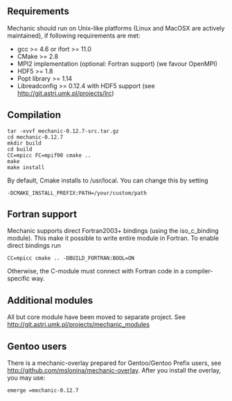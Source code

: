 
Requirements
------------

Mechanic should run on Unix-like platforms (Linux and MacOSX are actively
maintained), if following requirements are met:

- gcc >= 4.6 or ifort >= 11.0
- CMake >= 2.8
- MPI2 implementation (optional: Fortran support) (we favour OpenMPI)
- HDF5 >= 1.8
- Popt library >= 1.14
- Libreadconfig >= 0.12.4 with HDF5 support (see http://git.astri.umk.pl/projects/lrc)

Compilation
-----------

    tar -xvvf mechanic-0.12.7-src.tar.gz
    cd mechanic-0.12.7
    mkdir build
    cd build
    CC=mpicc FC=mpif90 cmake ..
    make
    make install

By default, Cmake installs to /usr/local. You can change this by setting
    
    -DCMAKE_INSTALL_PREFIX:PATH=/your/custom/path

Fortran support
---------------

Mechanic supports direct Fortran2003+ bindings (using the iso_c_binding module).
This make it possible to write entire module in Fortran. To enable direct bindings run

    CC=mpicc cmake .. -DBUILD_FORTRAN:BOOL=ON

Otherwise, the C-module must connect with Fortran code in a compiler-specific way.

Additional modules
------------------

All but core module have been moved to separate project.
See http://git.astri.umk.pl/projects/mechanic_modules

Gentoo users
------------

There is a mechanic-overlay prepared for Gentoo/Gentoo Prefix users, see
http://github.com/mslonina/mechanic-overlay. After you install the overlay, you may use:

    emerge =mechanic-0.12.7

